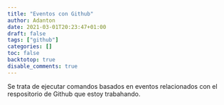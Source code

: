 ```yaml
---
title: "Eventos con Github"
author: Adanton
date: 2021-03-01T20:23:47+01:00
draft: false
tags: ["github"]
categories: []
toc: false
backtotop: true
disable_comments: true
---
```


Se trata de ejecutar comandos basados en eventos relacionados con el respositorio de Github que estoy trabahando.
<!--more-->
